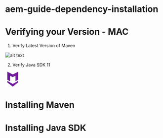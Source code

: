 # aem-guide-dependency-installation

# Verifying your Version - MAC
  1. Verify Latest Version of Maven


  ![alt text](https://res.cloudinary.com/ddid7dngp/image/upload/v1666626790/Apache_Maven_3.8.6_84538c9988a25aec085021c365c560670ad80163_l2gwac.jpg "")
  
  
  2. Verify Java SDK 11


  ![alt text](https://github.com/adam-p/markdown-here/raw/master/src/common/images/icon48.png "Logo Title Text 1")
# Installing Maven
# Installing Java SDK 
